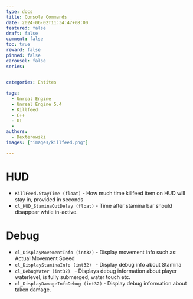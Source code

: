 ```yaml
---
type: docs 
title: Console Commands
date: 2024-06-02T11:34:47+08:00
featured: false
draft: false
comment: false
toc: true
reward: false
pinned: false
carousel: false
series: 

 
categories: Entites
 
tags: 
  - Unreal Engine
  - Unreal Engine 5.4
  - Killfeed
  - C++
  - UI
  -
authors:
  - Dexterowski
images: ["images/killfeed.png"]

---
```




# HUD

* ``KillFeed.StayTime (float)`` - How much time killfeed item on HUD will stay in, provided in seconds
* ``cl_HUD_StaminaOutDelay (float)`` - Time after stamina bar should disappear while in-active.
# Debug


* ``cl_DisplayMovementInfo (int32)`` - Display movement info such as: Actual Movement Speed
* ``cl_DisplayStaminaInfo (int32) `` - Display debug info about Stamina
* ``cl_DebugWater (int32) `` - Displays debug information about player waterlevel, is fully submerged, water touch etc.
* ``cl_DisplayDamageInfoDebug (int32)`` - Display debug information about taken damage.
